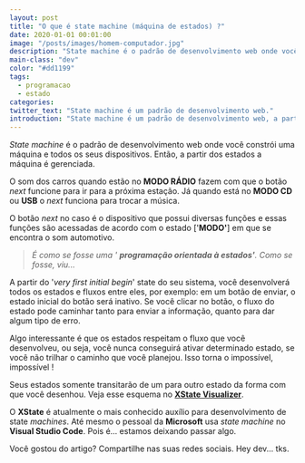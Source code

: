 ```yaml
---
layout: post
title: "O que é state machine (máquina de estados) ?"
date: 2020-01-01 00:01:00
image: "/posts/images/homem-computador.jpg"
description: "State machine é o padrão de desenvolvimento web onde você constrói uma máquina e todos os seus dispositivos. Então, a partir dos estados a máquina é gerenciada"
main-class: "dev"
color: "#dd1199"
tags:
  - programacao
  - estado
categories:
twitter_text: "State machine é um padrão de desenvolvimento web."
introduction: "State machine é um padrão de desenvolvimento web, a partir dos estados a máquina é gerenciada."
---
```


_State machine_ é o padrão de desenvolvimento web onde você constrói uma máquina e todos os seus dispositivos. Então, a partir dos estados a máquina é gerenciada.

O som dos carros quando estão no **MODO RÁDIO** fazem com que o botão _next_ funcione para ir para a próxima estação. Já quando está no **MODO CD** ou **USB** o _next_ funciona para trocar a música.

O botão _next_ no caso é o dispositivo que possui diversas funções e essas funções são acessadas de acordo com o estado ['**MODO'**] em que se encontra o som automotivo.

> _É como se fosse uma ' **programação orientada à estados'**. Como se fosse, viu..._

A partir do '_very first initial begin_' state do seu sistema, você desenvolverá todos os estados e fluxos entre eles, por exemplo: em um botão de enviar, o estado inicial do botão será inativo. Se você clicar no botão, o fluxo do estado pode caminhar tanto para enviar a informação, quanto para dar algum tipo de erro.

Algo interessante é que os estados respeitam o fluxo que você desenvolveu, ou seja, você nunca conseguirá ativar determinado estado, se você não trilhar o caminho que você planejou. Isso torna o impossível, impossível !

Seus estados somente transitarão de um para outro estado da forma com que você desenhou. Veja esse esquema no [**XState Visualizer**](https://xstate.js.org/viz/).

O **XState** é atualmente o mais conhecido auxílio para desenvolvimento de state _machines_. Até mesmo o pessoal da **Microsoft** usa _state machine_ no **Visual Studio Code**. Pois é... estamos deixando passar algo.

Você gostou do artigo? Compartilhe nas suas redes sociais. Hey dev... tks.
